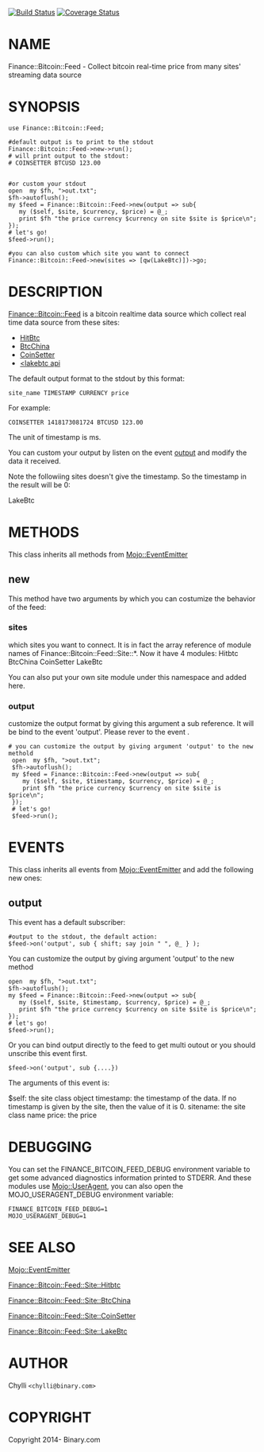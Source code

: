 [![Build Status](https://travis-ci.org/binary-com/perl-Finance-Bitcoin-Feed.svg?branch=master)](https://travis-ci.org/binary-com/perl-Finance-Bitcoin-Feed)
[![Coverage Status](https://coveralls.io/repos/binary-com/perl-Finance-Bitcoin-Feed/badge.png?branch=master)](https://coveralls.io/r/binary-com/perl-Finance-Bitcoin-Feed?branch=master)

# NAME

Finance::Bitcoin::Feed - Collect bitcoin real-time price from many sites' streaming data source

# SYNOPSIS

    use Finance::Bitcoin::Feed;

    #default output is to print to the stdout
    Finance::Bitcoin::Feed->new->run();
    # will print output to the stdout:
    # COINSETTER BTCUSD 123.00
    

    #or custom your stdout
    open  my $fh, ">out.txt";
    $fh->autoflush();
    my $feed = Finance::Bitcoin::Feed->new(output => sub{
       my ($self, $site, $currency, $price) = @_;
       print $fh "the price currency $currency on site $site is $price\n";
    });
    # let's go!
    $feed->run();

    #you can also custom which site you want to connect
    Finance::Bitcoin::Feed->new(sites => [qw(LakeBtc)])->go;

# DESCRIPTION

[Finance::Bitcoin::Feed](https://metacpan.org/pod/Finance::Bitcoin::Feed) is a bitcoin realtime data source which collect real time data source from these sites:

- [HitBtc](https://hitbtc.com/api#socketio)
- [BtcChina](http://btcchina.org/websocket-api-market-data-documentation-en)
- [CoinSetter](https://www.coinsetter.com/api/websockets/last)
- [<lakebtc api](https://www.lakebtc.com/s/api)

The default output format to the stdout by this format:

    site_name TIMESTAMP CURRENCY price

For example:

    COINSETTER 1418173081724 BTCUSD 123.00

The unit of timestamp is ms.

You can custom your output by listen on the event [output](https://metacpan.org/pod/output) and modify the data it received.

Note the followiing sites doesn't give the timestamp. So the timestamp in the result will be 0:

LakeBtc

# METHODS

This class inherits all methods from [Mojo::EventEmitter](https://metacpan.org/pod/Mojo::EventEmitter)

## new

This method have two arguments by which you can costumize the behavior of the feed:

### sites

which sites you want to connect. It is in fact the array reference of  module names of Finance::Bitcoin::Feed::Site::\*. Now it have 4 modules:
Hitbtc
BtcChina
CoinSetter
LakeBtc

You can also put your own site module under this namespace and added here.

### output

customize the output format by giving this argument a sub reference. It will be bind to the event 'output'. Please rever to the event <output>.

    # you can customize the output by giving argument 'output' to the new methold
     open  my $fh, ">out.txt";
     $fh->autoflush();
     my $feed = Finance::Bitcoin::Feed->new(output => sub{
        my ($self, $site, $timestamp, $currency, $price) = @_;
        print $fh "the price currency $currency on site $site is $price\n";
     });
     # let's go!
     $feed->run();

# EVENTS

This class inherits all events from [Mojo::EventEmitter](https://metacpan.org/pod/Mojo::EventEmitter) and add the following new ones:

## output

This event has a default subscriber:

    #output to the stdout, the default action:
    $feed->on('output', sub { shift; say join " ", @_ } );

You can customize the output by giving argument 'output' to the new method

    open  my $fh, ">out.txt";
    $fh->autoflush();
    my $feed = Finance::Bitcoin::Feed->new(output => sub{
       my ($self, $site, $timestamp, $currency, $price) = @_;
       print $fh "the price currency $currency on site $site is $price\n";
    });
    # let's go!
    $feed->run();

Or you can bind output directly to the feed to get multi outout or you should unscribe this event first.

    $feed->on('output', sub {....})

The arguments of this event is:

$self: the site class object
timestamp: the timestamp of the data. If no timestamp is given by the site, then the value of it is 0.
sitename: the site class name
price: the price

# DEBUGGING

You can set the FINANCE\_BITCOIN\_FEED\_DEBUG environment variable to get some advanced diagnostics information printed to STDERR.
And these modules use [Mojo::UserAgent](https://metacpan.org/pod/Mojo::UserAgent), you can also open the MOJO\_USERAGENT\_DEBUG environment variable:

    FINANCE_BITCOIN_FEED_DEBUG=1
    MOJO_USERAGENT_DEBUG=1

# SEE ALSO

[Mojo::EventEmitter](https://metacpan.org/pod/Mojo::EventEmitter)

[Finance::Bitcoin::Feed::Site::Hitbtc](https://metacpan.org/pod/Finance::Bitcoin::Feed::Site::Hitbtc)

[Finance::Bitcoin::Feed::Site::BtcChina](https://metacpan.org/pod/Finance::Bitcoin::Feed::Site::BtcChina)

[Finance::Bitcoin::Feed::Site::CoinSetter](https://metacpan.org/pod/Finance::Bitcoin::Feed::Site::CoinSetter)

[Finance::Bitcoin::Feed::Site::LakeBtc](https://metacpan.org/pod/Finance::Bitcoin::Feed::Site::LakeBtc)

# AUTHOR

Chylli  `<chylli@binary.com>`

# COPYRIGHT

Copyright 2014- Binary.com
